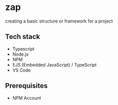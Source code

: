 # zap

creating a basic structure or framework for a project

## Tech stack

- Typescript
- Node.js
- NPM
- EJS (Embedded JavaScript) / TypeScript
- VS Code

## Prerequisites

- NPM Account
